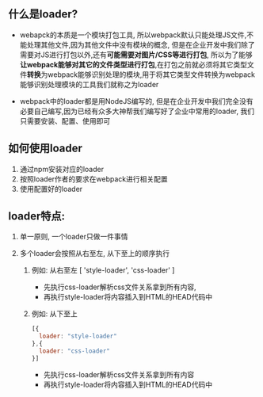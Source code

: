## 什么是loader?

- webapck的本质是一个模块打包工具, 所以webpack默认只能处理JS文件,不能处理其他文件,因为其他文件中没有模块的概念, 但是在企业开发中我们除了需要对JS进行打包以外,还有**可能需要对图片/CSS等进行打包**, 所以为了能够**让webpack能够对其它的文件类型进行打包**,在打包之前就必须将其它类型文件**转换**为webpack能够识别处理的模块,用于将其它类型文件转换为webpack能够识别处理模块的工具我们就称之为loader

- webpack中的loader都是用NodeJS编写的, 但是在企业开发中我们完全没有必要自己编写,因为已经有众多大神帮我们编写好了企业中常用的loader, 我们只需要安装、配置、使用即可

## 如何使用loader

1. 通过npm安装对应的loader
2. 按照loader作者的要求在webpack进行相关配置
3. 使用配置好的loader

## loader特点:

1. 单一原则, 一个loader只做一件事情

2. 多个loader会按照从右至左, 从下至上的顺序执行

   1. 例如: 从右至左      [ 'style-loader', 'css-loader' ]

      - 先执行css-loader解析css文件关系拿到所有内容,
      - 再执行style-loader将内容插入到HTML的HEAD代码中

   2. 例如: 从下至上

      ```js
      [{
        loader: "style-loader"
      },{
        loader: "css-loader"
      }]
      ```

      - 先执行css-loader解析css文件关系拿到所有内容
      - 再执行style-loader将内容插入到HTML的HEAD代码中